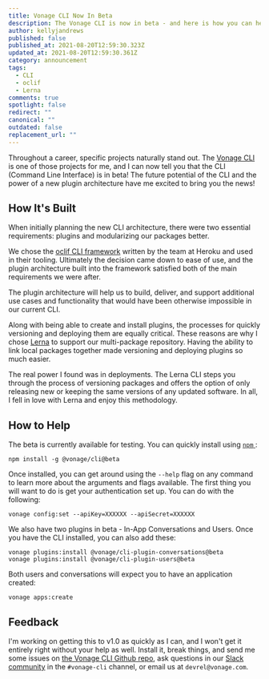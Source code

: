 ```yaml
---
title: Vonage CLI Now In Beta
description: The Vonage CLI is now in beta - and here is how you can help out!
author: kellyjandrews
published: false
published_at: 2021-08-20T12:59:30.323Z
updated_at: 2021-08-20T12:59:30.361Z
category: announcement
tags:
  - CLI
  - oclif
  - Lerna
comments: true
spotlight: false
redirect: ""
canonical: ""
outdated: false
replacement_url: ""
---
```

Throughout a career, specific projects naturally stand out. The [Vonage CLI](https://github.com/Vonage/vonage-cli) is one of those projects for me, and I can now tell you that the CLI (Command Line Interface) is in beta! The future potential of the CLI and the power of a new plugin architecture have me excited to bring you the news!

## How It's Built

When initially planning the new CLI architecture, there were two essential requirements: plugins and modularizing our packages better.  

We chose the [oclif CLI framework](https://oclif.io/) written by the team at Heroku and used in their tooling. Ultimately the decision came down to ease of use, and the plugin architecture built into the framework satisfied both of the main requirements we were after. 

The plugin architecture will help us to build, deliver, and support additional use cases and functionality that would have been otherwise impossible in our current CLI.

Along with being able to create and install plugins, the processes for quickly versioning and deploying them are equally critical. These reasons are why I chose [Lerna](https://lerna.js.org/) to support our multi-package repository. Having the ability to link local packages together made versioning and deploying plugins so much easier. 

The real power I found was in deployments. The Lerna CLI steps you through the process of versioning packages and offers the option of only releasing new or keeping the same versions of any updated software. In all, I fell in love with Lerna and enjoy this methodology. 

## How to Help

The beta is currently available for testing.  You can quickly install using [`npm` ](https://www.npmjs.com/):

```shell
npm install -g @vonage/cli@beta
```
Once installed, you can get around using the `--help` flag on any command to learn more about the arguments and flags available. The first thing you will want to do is get your authentication set up. You can do with the following:

```shell
vonage config:set --apiKey=XXXXXX --apiSecret=XXXXXX
```
We also have two plugins in beta - In-App Conversations and  Users. Once you have the CLI installed, you can also add these:

```shell
vonage plugins:install @vonage/cli-plugin-conversations@beta
vonage plugins:install @vonage/cli-plugin-users@beta
```
Both users and conversations will expect you to have an application created:

```shell
vonage apps:create
```

## Feedback 

I'm working on getting this to v1.0 as quickly as I can, and I won't get it entirely right without your help as well. Install it, break things, and send me some issues on [the Vonage CLI Github repo](https://github.com/Vonage/vonage-cli/issues), ask questions in our [Slack community](https://developer.vonage.com/community/slack) in the `#vonage-cli` channel, or email us at `devrel@vonage.com`. 